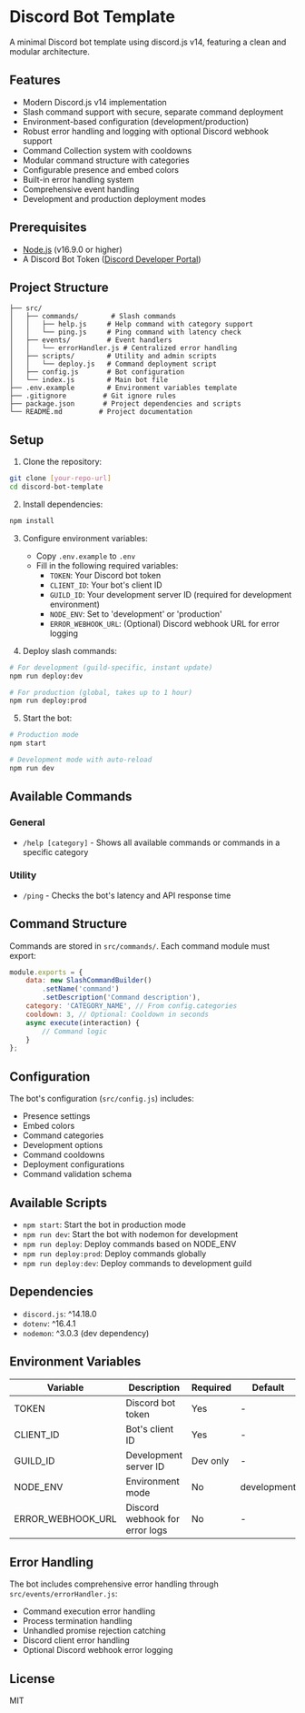 # Discord Bot Template

A minimal Discord bot template using discord.js v14, featuring a clean and modular architecture.

## Features

- Modern Discord.js v14 implementation
- Slash command support with secure, separate command deployment
- Environment-based configuration (development/production)
- Robust error handling and logging with optional Discord webhook support
- Command Collection system with cooldowns
- Modular command structure with categories
- Configurable presence and embed colors
- Built-in error handling system
- Comprehensive event handling
- Development and production deployment modes

## Prerequisites

- [Node.js](https://nodejs.org/) (v16.9.0 or higher)
- A Discord Bot Token ([Discord Developer Portal](https://discord.com/developers/applications))

## Project Structure

```
├── src/
│   ├── commands/        # Slash commands
│   │   ├── help.js     # Help command with category support
│   │   └── ping.js     # Ping command with latency check
│   ├── events/         # Event handlers
│   │   └── errorHandler.js # Centralized error handling
│   ├── scripts/        # Utility and admin scripts
│   │   └── deploy.js   # Command deployment script
│   ├── config.js       # Bot configuration
│   └── index.js        # Main bot file
├── .env.example        # Environment variables template
├── .gitignore         # Git ignore rules
├── package.json       # Project dependencies and scripts
└── README.md         # Project documentation
```

## Setup

1. Clone the repository:
```bash
git clone [your-repo-url]
cd discord-bot-template
```

2. Install dependencies:
```bash
npm install
```

3. Configure environment variables:
   - Copy `.env.example` to `.env`
   - Fill in the following required variables:
     - `TOKEN`: Your Discord bot token
     - `CLIENT_ID`: Your bot's client ID
     - `GUILD_ID`: Your development server ID (required for development environment)
     - `NODE_ENV`: Set to 'development' or 'production'
     - `ERROR_WEBHOOK_URL`: (Optional) Discord webhook URL for error logging

4. Deploy slash commands:
```bash
# For development (guild-specific, instant update)
npm run deploy:dev

# For production (global, takes up to 1 hour)
npm run deploy:prod
```

5. Start the bot:
```bash
# Production mode
npm start

# Development mode with auto-reload
npm run dev
```

## Available Commands

### General
- `/help [category]` - Shows all available commands or commands in a specific category

### Utility
- `/ping` - Checks the bot's latency and API response time

## Command Structure

Commands are stored in `src/commands/`. Each command module must export:

```javascript
module.exports = {
    data: new SlashCommandBuilder()
        .setName('command')
        .setDescription('Command description'),
    category: 'CATEGORY_NAME', // From config.categories
    cooldown: 3, // Optional: Cooldown in seconds
    async execute(interaction) {
        // Command logic
    }
};
```

## Configuration

The bot's configuration (`src/config.js`) includes:

- Presence settings
- Embed colors
- Command categories
- Development options
- Command cooldowns
- Deployment configurations
- Command validation schema

## Available Scripts

- `npm start`: Start the bot in production mode
- `npm run dev`: Start the bot with nodemon for development
- `npm run deploy`: Deploy commands based on NODE_ENV
- `npm run deploy:prod`: Deploy commands globally
- `npm run deploy:dev`: Deploy commands to development guild

## Dependencies

- `discord.js`: ^14.18.0
- `dotenv`: ^16.4.1
- `nodemon`: ^3.0.3 (dev dependency)

## Environment Variables

| Variable           | Description                    | Required | Default     |
|-------------------|--------------------------------|----------|-------------|
| TOKEN             | Discord bot token              | Yes      | -           |
| CLIENT_ID         | Bot's client ID               | Yes      | -           |
| GUILD_ID          | Development server ID          | Dev only | -           |
| NODE_ENV          | Environment mode              | No       | development |
| ERROR_WEBHOOK_URL | Discord webhook for error logs | No       | -           |

## Error Handling

The bot includes comprehensive error handling through `src/events/errorHandler.js`:
- Command execution error handling
- Process termination handling
- Unhandled promise rejection catching
- Discord client error handling
- Optional Discord webhook error logging

## License

MIT
